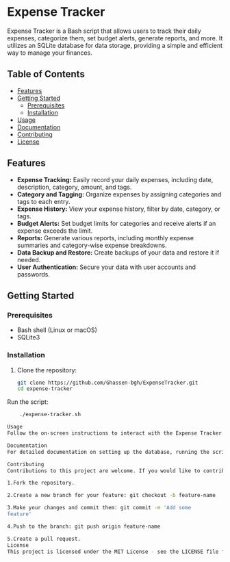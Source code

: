 # Expense Tracker

Expense Tracker is a Bash script that allows users to track their daily expenses, categorize them, set budget alerts, generate reports, and more. It utilizes an SQLite database for data storage, providing a simple and efficient way to manage your finances.

## Table of Contents
- [Features](#features)
- [Getting Started](#getting-started)
  - [Prerequisites](#prerequisites)
  - [Installation](#installation)
- [Usage](#usage)
- [Documentation](#documentation)
- [Contributing](#contributing)
- [License](#license)

## Features

- **Expense Tracking:** Easily record your daily expenses, including date, description, category, amount, and tags.
- **Category and Tagging:** Organize expenses by assigning categories and tags to each entry.
- **Expense History:** View your expense history, filter by date, category, or tags.
- **Budget Alerts:** Set budget limits for categories and receive alerts if an expense exceeds the limit.
- **Reports:** Generate various reports, including monthly expense summaries and category-wise expense breakdowns.
- **Data Backup and Restore:** Create backups of your data and restore it if needed.
- **User Authentication:** Secure your data with user accounts and passwords.

## Getting Started

### Prerequisites

- Bash shell (Linux or macOS)
- SQLite3

### Installation

1. Clone the repository:

   ```bash
   git clone https://github.com/Ghassen-bgh/ExpenseTracker.git
   cd expense-tracker
   
Run the script:
```bash
    ./expense-tracker.sh

Usage
Follow the on-screen instructions to interact with the Expense Tracker. The main menu provides options for adding expenses, viewing expense history, generating reports, setting budget alerts, creating backups, restoring data, user registration, and login.

Documentation
For detailed documentation on setting up the database, running the script, and using each feature, refer to the project documentation.

Contributing
Contributions to this project are welcome. If you would like to contribute, please follow these steps:

1.Fork the repository.

2.Create a new branch for your feature: git checkout -b feature-name

3.Make your changes and commit them: git commit -m 'Add some
feature'

4.Push to the branch: git push origin feature-name

5.Create a pull request.
License
This project is licensed under the MIT License - see the LICENSE file for details.
